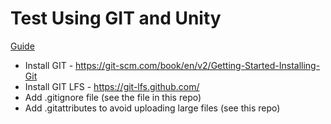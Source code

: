 # Test Using GIT and Unity

[Guide](https://robots.thoughtbot.com/how-to-git-with-unity)

* Install GIT - https://git-scm.com/book/en/v2/Getting-Started-Installing-Git
* Install GIT LFS - https://git-lfs.github.com/
* Add .gitignore file (see the file in this repo)
* Add .gitattributes to avoid uploading large files (see this repo)
